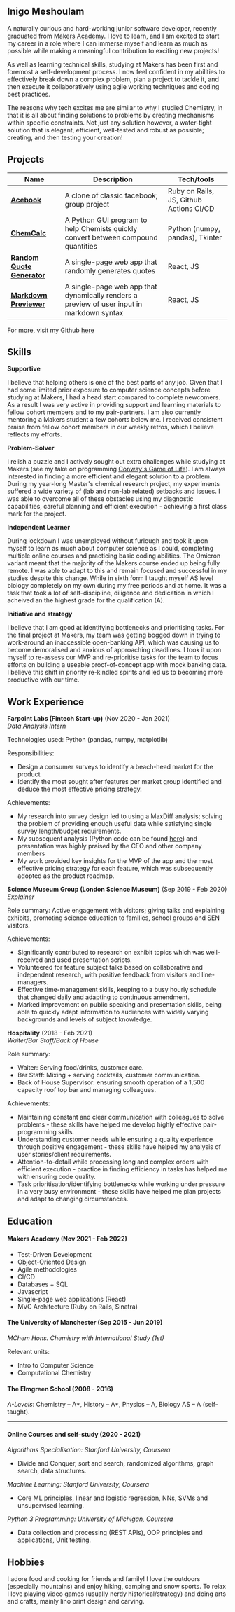## Inigo Meshoulam

A naturally curious and hard-working junior software developer, recently graduated from [Makers Academy](https://makers.tech/about-us/). I love to learn, and I am excited to start my career in a role where I can immerse myself and learn as much as possible while making a meaningful contribution to exciting new projects! 

As well as learning technical skills, studying at Makers has been first and foremost a self-development process. I now feel confident in my abilities to effectively break down a complex problem, plan a project to tackle it, and then execute it collaboratively using agile working techniques and coding best practices.

The reasons why tech excites me are similar to why I studied Chemistry, in that it is all about finding solutions to problems by creating mechanisms within specific constraints. Not just any solution however, a water-tight solution that is elegant, efficient, well-tested and robust as possible; creating, and then testing your creation! 


## Projects

| Name         | Description       | Tech/tools        |
| ------------ | ----------------- | ----------------- |
| [**Acebook**](https://github.com/EviePalaiochorinou/acebook-on-the-rails)  | A clone of classic facebook; group project | Ruby on Rails, JS, Github Actions CI/CD |
| [**ChemCalc**](https://github.com/Inimesh/ChemCalc) | A Python GUI program to help Chemists quickly convert between compound quantities| Python (numpy, pandas), Tkinter |
| [**Random Quote Generator**](https://github.com/Inimesh/Random-Quote-Generator) | A single-page web app that randomly generates quotes| React, JS |
| [**Markdown Previewer**](https://github.com/Inimesh/markdown_text_previewer) | A single-page web app that dynamically renders a preview of user input in markdown syntax  | React, JS |

For more, visit my Github [here](https://github.com/Inimesh)

## Skills

**Supportive**

I believe that helping others is one of the best parts of any job. Given that I had some limited prior exposure to computer science concepts before studying at Makers, I had a head start compared to complete newcomers. As a result I was very active in providing support and learning materials to fellow cohort members and to my pair-partners. I am also currently mentoring a Makers student a few cohorts below me. I received consistent praise from fellow cohort members in our weekly retros, which I believe reflects my efforts.

**Problem-Solver**

I relish a puzzle and I actively sought out extra challenges while studying at Makers (see my take on programming [Conway's Game of Life](https://github.com/Inimesh/game_of_life)). I am always interested in finding a more efficient and elegant solution to a problem. During my year-long Master's chemical research project, my experiments suffered a wide variety of (lab and non-lab related) setbacks and issues. I was able to overcome all of these obstacles using my diagnostic capabilities, careful planning and efficient execution - achieving a first class mark for the project.

**Independent Learner**

During lockdown I was unemployed without furlough and took it upon myself to learn as much about computer science as I could, completing multiple online courses and practicing basic coding abilities. The Omicron variant meant that the majority of the Makers course ended up being fully remote. I was able to adapt to this and remain focused and successful in my studies despite this change. While in sixth form I taught myself AS level biology completely on my own during my free periods and at home. It was a task that took a lot of self-discipline, diligence and dedication in which I acheived an the highest grade for the qualification (A). 

**Initiative and strategy**

I believe that I am good at identifying bottlenecks and prioritising tasks. For the final project at Makers, my team was getting bogged down in trying to work-around an inaccessible open-banking API, which was causing us to become demoralised and anxious of approaching deadlines. I took it upon myself to re-assess our MVP and re-prioritise tasks for the team to focus efforts on building a useable proof-of-concept app with mock banking data. I believe this shift in priority re-kindled spirits and led us to becoming more productive with our time.

## Work Experience

**Farpoint Labs (Fintech Start-up)** (Nov 2020 - Jan 2021)  
_Data Analysis Intern_

Technologies used: Python (pandas, numpy, matplotlib)

Responsibilities:
- Design a consumer surveys to identify a beach-head market for the product
- Identify the most sought after features per market group identified and deduce the most effective pricing strategy.

Achievements: 
- My research into survey design led to using a MaxDiff analysis; solving the problem of providing enough useful data while satisfying single survey length/budget requirements.
- My subsequent analysis (Python code can be found [here](https://github.com/Inimesh/Example-Data-Analysis-using-Python)) and presentation was highly praised by the CEO and other company members
- My work provided key insights for the MVP of the app and the most effective pricing strategy for each feature, which was subsequently adopted as the product roadmap.   

**Science Museum Group (London Science Museum)** (Sep 2019 - Feb 2020)  
_Explainer_

Role summary:
Active engagement with visitors; giving talks and explaining exhibits, promoting science education to families, school groups and SEN visitors. 

Achievements:
- Significantly contributed to research on exhibit topics which was well-received and used presentation scripts.
- Volunteered for feature subject talks based on collaborative and independent research, with positive feedback from visitors and line-managers.
- Effective time-management skills, keeping to a busy hourly schedule that changed daily and adapting to continuous amendment.
- Marked improvement on public speaking and presentation skills, being able to quickly adapt information to audiences with widely varying backgrounds and levels of subject knowledge.

**Hospitality** (2018 - Feb 2021)  
_Waiter/Bar Staff/Back of House_

Role summary:
- Waiter: Serving food/drinks, customer care.
- Bar Staff: Mixing + serving cocktails, customer communication.
- Back of House Supervisor: ensuring smooth operation of a 1,500 capacity roof top bar and managing colleagues.

Achievements:
- Maintaining constant and clear communication with colleagues to solve problems - these skills have helped me develop highly effective pair-programming skills.
- Understanding customer needs while ensuring a quality experience through positive engagement - these skills have helped my analysis of user stories/client requirements.
- Attention-to-detail while processing long and complex orders with efficient execution - practice in finding efficiency in tasks has helped me with ensuring code quality.
- Task prioritisation/identifying bottlenecks while working under pressure in a very busy environment - these skills have helped me plan projects and adapt to changing circumstances.

## Education

#### Makers Academy (Nov 2021 - Feb 2022)
- Test-Driven Development
- Object-Oriented Design
- Agile methodologies
- CI/CD
- Databases + SQL
- Javascript
- Single-page web applications (React)
- MVC Architecture (Ruby on Rails, Sinatra)

#### The University of Manchester (Sep 2015 - Jun 2019)
*MChem Hons. Chemistry with International Study (1st)*

Relevant units:
- Intro to Computer Science
- Computational Chemistry

#### The Elmgreen School (2008 - 2016)
*A-Levels*:    Chemistry – A*, History – A*, Physics – A, Biology AS – A (self-taught).

---
#### Online Courses and self-study (2020 - 2021)

*Algorithms Specialisation: Stanford University, Coursera*
- Divide and Conquer, sort and search, randomized algorithms, graph search, data structures. 

*Machine Learning: Stanford University, Coursera*
- Core ML principles, linear and logistic regression, NNs, SVMs and unsupervised learning.

*Python 3 Programming: University of Michigan, Coursera*
- Data collection and processing (REST APIs), OOP principles and applications, Unit testing.

## Hobbies
I adore food and cooking for friends and family! I love the outdoors (especially mountains) and enjoy hiking, camping and snow sports. To relax I love playing video games (usually nerdy historical/strategy) and doing arts and crafts, mainly lino print design and carving.
